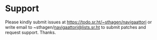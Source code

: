 # Support

Please kindly submit issues at https://todo.sr.ht/~sthagen/navigaattori or write email to ~sthagen/navigaattori@lists.sr.ht to submit patches and request support. Thanks.
